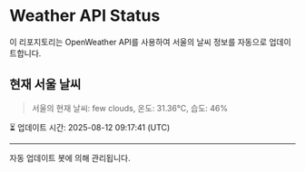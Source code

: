 
# Weather API Status

이 리포지토리는 OpenWeather API를 사용하여 서울의 날씨 정보를 자동으로 업데이트합니다.

## 현재 서울 날씨
> 서울의 현재 날씨: few clouds, 온도: 31.36°C, 습도: 46%

⏳ 업데이트 시간: 2025-08-12 09:17:41 (UTC)

---
자동 업데이트 봇에 의해 관리됩니다.
